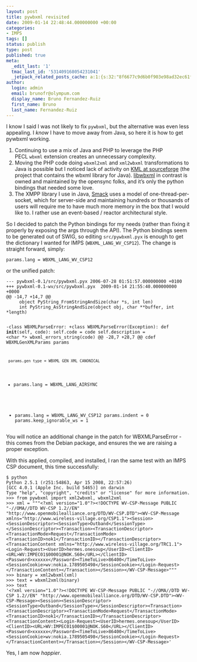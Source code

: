 ```yaml
---
layout: post
title: pywbxml revisited
date: 2009-01-14 22:48:44.000000000 +00:00
categories:
- IMPS
tags: []
status: publish
type: post
published: true
meta:
  _edit_last: '1'
  tmac_last_id: '531409168054231041'
  _jetpack_related_posts_cache: a:1:{s:32:"8f6677c9d6b0f903e98ad32ec61f8deb";a:2:{s:7:"expires";i:1415291089;s:7:"payload";a:3:{i:0;a:1:{s:2:"id";i:141;}i:1;a:1:{s:2:"id";i:10;}i:2;a:1:{s:2:"id";i:72;}}}}
author:
  login: admin
  email: brunofr@olympum.com
  display_name: Bruno Fernandez-Ruiz
  first_name: Bruno
  last_name: Fernandez-Ruiz
---
```


I know I said I was not likely to fix <code>pywbxml</code>, but the
alternative was even less appealing. I <em>know</em> I have to move
away from Java, so here it is how to get pywbxml working.

<ol>
<li>Continuing to use a mix of Java and PHP to leverage the PHP PECL <code>wbxml</code> extension creates an unnecessary complexity.</li>
<li>Moving the PHP code doing <code>wbxml2xml</code> and <code>xml2wbxml</code> transformations to Java is possible but I noticed lack of activity on <a href="http://sourceforge.net/projects/kxml/">KML at sourceforge</a> (the project that contains the wbxml library for Java). <a href="http://libwbxml.opensync.org/">libwbxml</a> in contrast is owned and maintained by the opensync folks, and it’s only the python bindings that needed some love.</li>
<li>The XMPP library I use in Java, <a href="http://www.igniterealtime.org/projects/smack/index.jsp">Smack</a> uses a model of one-thread-per-socket, which for server-side and maintaining hundreds or thousands of users will require me to have much more memory in the box that I would like to. I rather use an event-based / reactor architectural style.</li>
</ol>
<p>So I decided to patch the Python bindings for my needs (rather than fixing it properly by exposing the args through the API). The Python bindings seem to be generated out of SWIG, so editing <code>src/pywbxml.pyx</code> is enough to get the dictionary I wanted for IMPS (<code>WBXML_LANG_WV_CSP12</code>). The change is straight forward, simply:</p>
<pre><code>params.lang = WBXML_LANG_WV_CSP12
</code></pre>
<p>or the unified patch:</p>
<pre><code>--- pywbxml-0.1/src/pywbxml.pyx 2006-07-28 01:51:57.000000000 +0100
+++ pywbxml-0.1-wv/src/pywbxml.pyx  2009-01-14 21:55:40.000000000 +0000
@@ -14,7 +14,7 @@
     object PyString_FromStringAndSize(char *s, int len)
     int PyString_AsStringAndSize(object obj, char **buffer, int *length)

-class WBXMLParseError:
+class WBXMLParseError(Exception):
     def __init__(self, code):
         self.code = code
         self.description = &lt;char *&gt; wbxml_errors_string(code)
@@ -28,7 +28,7 @@
     cdef WBXMLGenXMLParams params

     params.gen_type = WBXML_GEN_XML_CANONICAL
-    params.lang = WBXML_LANG_AIRSYNC
+    params.lang = WBXML_LANG_WV_CSP12
     params.indent = 0
     params.keep_ignorable_ws = 1
</code></pre>
<p>You will notice an additional change in the patch for WBXMLParseError - this comes from the Debian package, and ensures the we are raising a proper exception.</p>
<p>With this applied, compiled, and installed, I ran the same test with an IMPS CSP document, this time successfully:</p>
<pre id="scroll_to_here"><code>$ python
Python 2.5.1 (r251:54863, Apr 15 2008, 22:57:26)
[GCC 4.0.1 (Apple Inc. build 5465)] on darwin
Type "help", "copyright", "credits" or "license" for more information.
&gt;&gt;&gt; from pywbxml import xml2wbxml, wbxml2xml
&gt;&gt;&gt; xml = """&lt;?xml version="1.0"?&gt;&lt;!DOCTYPE WV-CSP-Message PUBLIC "-//OMA//DTD WV-CSP 1.2//EN" "http://www.openmobilealliance.org/DTD/WV-CSP.DTD"&gt;&lt;WV-CSP-Message xmlns="http://www.wireless-village.org/CSP1.1"&gt;&lt;Session&gt;&lt;SessionDescriptor&gt;&lt;SessionType&gt;Outband&lt;/SessionType&gt;&lt;/SessionDescriptor&gt;&lt;Transaction&gt;&lt;TransactionDescriptor&gt;&lt;TransactionMode&gt;Request&lt;/TransactionMode&gt;&lt;TransactionID&gt;nok1&lt;/TransactionID&gt;&lt;/TransactionDescriptor&gt;&lt;TransactionContent xmlns="http://www.wireless-village.org/TRC1.1"&gt;&lt;Login-Request&gt;&lt;UserID&gt;hermes.onesoup&lt;/UserID&gt;&lt;ClientID&gt;&lt;URL&gt;WV:IMPEC01$00001@NOK.S60&lt;/URL&gt;&lt;/ClientID&gt;&lt;Password&gt;xxxxxx&lt;/Password&gt;&lt;TimeToLive&gt;86400&lt;/TimeToLive&gt;&lt;SessionCookie&gt;wv:nokia.1789505498&lt;/SessionCookie&gt;&lt;/Login-Request&gt;&lt;/TransactionContent&gt;&lt;/Transaction&gt;&lt;/Session&gt;&lt;/WV-CSP-Message&gt;"""
&gt;&gt;&gt; binary = xml2wbxml(xml)
&gt;&gt;&gt; text = wbxml2xml(binary)
&gt;&gt;&gt; text
'&lt;?xml version="1.0"?&gt;&lt;!DOCTYPE WV-CSP-Message PUBLIC "-//OMA//DTD WV-CSP 1.2//EN" "http://www.openmobilealliance.org/DTD/WV-CSP.DTD"&gt;&lt;WV-CSP-Message&gt;&lt;Session&gt;&lt;SessionDescriptor&gt;&lt;SessionType&gt;Outband&lt;/SessionType&gt;&lt;/SessionDescriptor&gt;&lt;Transaction&gt;&lt;TransactionDescriptor&gt;&lt;TransactionMode&gt;Request&lt;/TransactionMode&gt;&lt;TransactionID&gt;nok1&lt;/TransactionID&gt;&lt;/TransactionDescriptor&gt;&lt;TransactionContent&gt;&lt;Login-Request&gt;&lt;UserID&gt;hermes.onesoup&lt;/UserID&gt;&lt;ClientID&gt;&lt;URL&gt;WV:IMPEC01$00001@NOK.S60&lt;/URL&gt;&lt;/ClientID&gt;&lt;Password&gt;xxxxxx&lt;/Password&gt;&lt;TimeToLive&gt;86400&lt;/TimeToLive&gt;&lt;SessionCookie&gt;wv:nokia.1789505498&lt;/SessionCookie&gt;&lt;/Login-Request&gt;&lt;/TransactionContent&gt;&lt;/Transaction&gt;&lt;/Session&gt;&lt;/WV-CSP-Message&gt;'
</code></pre>
<p>Yes, I am now <em>happier</em>.</p>
